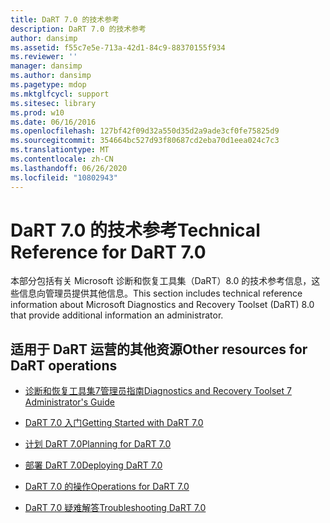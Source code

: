 ```yaml
---
title: DaRT 7.0 的技术参考
description: DaRT 7.0 的技术参考
author: dansimp
ms.assetid: f55c7e5e-713a-42d1-84c9-88370155f934
ms.reviewer: ''
manager: dansimp
ms.author: dansimp
ms.pagetype: mdop
ms.mktglfcycl: support
ms.sitesec: library
ms.prod: w10
ms.date: 06/16/2016
ms.openlocfilehash: 127bf42f09d32a550d35d2a9ade3cf0fe75825d9
ms.sourcegitcommit: 354664bc527d93f80687cd2eba70d1eea024c7c3
ms.translationtype: MT
ms.contentlocale: zh-CN
ms.lasthandoff: 06/26/2020
ms.locfileid: "10802943"
---
```

# <span data-ttu-id="fad49-103">DaRT 7.0 的技术参考</span><span class="sxs-lookup"><span data-stu-id="fad49-103">Technical Reference for DaRT 7.0</span></span>


<span data-ttu-id="fad49-104">本部分包括有关 Microsoft 诊断和恢复工具集（DaRT）8.0 的技术参考信息，这些信息向管理员提供其他信息。</span><span class="sxs-lookup"><span data-stu-id="fad49-104">This section includes technical reference information about Microsoft Diagnostics and Recovery Toolset (DaRT) 8.0 that provide additional information an administrator.</span></span>

## <span data-ttu-id="fad49-105">适用于 DaRT 运营的其他资源</span><span class="sxs-lookup"><span data-stu-id="fad49-105">Other resources for DaRT operations</span></span>


-   [<span data-ttu-id="fad49-106">诊断和恢复工具集7管理员指南</span><span class="sxs-lookup"><span data-stu-id="fad49-106">Diagnostics and Recovery Toolset 7 Administrator's Guide</span></span>](index.md)

-   [<span data-ttu-id="fad49-107">DaRT 7.0 入门</span><span class="sxs-lookup"><span data-stu-id="fad49-107">Getting Started with DaRT 7.0</span></span>](getting-started-with-dart-70-new-ia.md)

-   [<span data-ttu-id="fad49-108">计划 DaRT 7.0</span><span class="sxs-lookup"><span data-stu-id="fad49-108">Planning for DaRT 7.0</span></span>](planning-for-dart-70-new-ia.md)

-   [<span data-ttu-id="fad49-109">部署 DaRT 7.0</span><span class="sxs-lookup"><span data-stu-id="fad49-109">Deploying DaRT 7.0</span></span>](deploying-dart-70-new-ia.md)

-   [<span data-ttu-id="fad49-110">DaRT 7.0 的操作</span><span class="sxs-lookup"><span data-stu-id="fad49-110">Operations for DaRT 7.0</span></span>](operations-for-dart-70-new-ia.md)

-   [<span data-ttu-id="fad49-111">DaRT 7.0 疑难解答</span><span class="sxs-lookup"><span data-stu-id="fad49-111">Troubleshooting DaRT 7.0</span></span>](troubleshooting-dart-70-new-ia.md)

 

 






